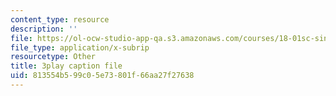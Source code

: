 ```yaml
---
content_type: resource
description: ''
file: https://ol-ocw-studio-app-qa.s3.amazonaws.com/courses/18-01sc-single-variable-calculus-fall-2010/813554b599c05e73801f66aa27f27638_kCPVBl953eY.vtt
file_type: application/x-subrip
resourcetype: Other
title: 3play caption file
uid: 813554b5-99c0-5e73-801f-66aa27f27638
---
```

